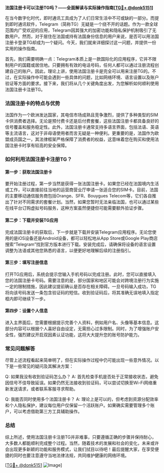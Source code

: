 **法国注册卡可以注册TG吗？——全面解读与实际操作指南[[TG💪+ @donk5151](https://t.me/s/donk5151)]**

在当今数字化时代，即时通讯工具成为了人们日常生活中不可或缺的一部分。而提到即时通讯软件，Telegram（简称TG）无疑是一个绕不开的话题。作为一款全球范围内广受欢迎的应用，Telegram因其强大的加密功能和隐私保护机制吸引了无数用户。然而，对于居住在法国或持有法国身份信息的用户来说，是否可以用法国注册卡登录TG却成为一个疑问。今天，我们就来详细探讨这一问题，并提供一份实用的操作指南。

首先，我们需要明确一点：Telegram本质上是一款国际化的应用程序，它并不限制用户的国籍或居住地。只要拥有有效的电话号码，任何人都可以通过注册流程创建自己的账户。因此，理论上讲，使用法国注册卡是完全可以用来注册TG的。不过，在实际操作中可能会遇到一些具体的问题，比如网络环境、语言设置以及账户验证等方面的要求。接下来，我们将从几个关键角度出发，为您解析如何顺利使用法国注册卡注册TG。

### 法国注册卡的特点与优势

法国作为一个欧洲发达国家，其电信市场成熟且竞争激烈，提供了多种类型的SIM卡供消费者选择。无论是预付费卡还是后付费套餐，这些法国注册卡都具备良好的信号覆盖和服务稳定性。此外，法国注册卡通常支持多语言界面，包括法语、英语等主流语言，这对于非母语使用者而言无疑是一种便利。更重要的是，法国作为欧盟成员国之一，其法律框架严格保障了消费者的权益，这意味着您在购买和使用法国注册卡时享有较高的安全保障。

### 如何利用法国注册卡注册TG？

#### 第一步：获取法国注册卡

要开始注册过程，第一步当然是获得一张法国注册卡。如果您已经在法国境内生活或工作，可以直接前往当地的运营商营业厅申请一张适合您的SIM卡。目前，法国的主要移动通信服务商包括Orange、SFR、Bouygues Telecom等，它们各自推出了针对不同需求的套餐计划。当然，如果您暂时无法亲临法国，也可以通过某些在线平台订购虚拟号码服务，这种方案虽然便捷但可能需要额外验证步骤。

#### 第二步：下载并安装TG应用

完成法国注册卡的获取后，下一步就是下载并安装Telegram应用程序。无论您使用的是iOS设备还是Android设备，都可以轻松地从App Store或Google Play商店搜索“Telegram”找到官方版本进行下载。安装完成后，请确保将设备的语言设置调整为法语或其他您熟悉的语言，以便更好地理解后续的注册指引。

#### 第三步：填写注册信息

打开TG应用后，系统会提示您输入手机号码以完成注册。此时，您可以直接填入您的法国注册卡号码。需要注意的是，部分国家和地区可能会对跨境注册行为实施一定的限制措施，因此建议提前确认是否存在相关障碍。一旦号码输入成功，TG将向该号码发送一条包含验证码的短信。收到验证码后，将其准确无误地填入指定框内即可继续下一步。

#### 第四步：设置个人信息

进入主界面后，您需要根据提示完善个人资料，例如用户名、头像等基本信息。这部分内容可以根据个人喜好自由设定，无需担心过多限制。同时，为了增强账户安全性，强烈建议开启双因素认证功能，这将大大提升您的账号防护能力。

### 常见问题解答

尽管上述流程看起来简单明了，但在实际操作过程中仍可能出现一些意外情况。以下是一些常见的疑问及其解决方案：

Q: 如果我没有收到验证码怎么办？
A: 首先检查手机是否处于正常接收状态，避免因信号不佳导致延误。如果仍然无法接收到验证码，可以尝试切换至Wi-Fi网络重新发送请求，或者联系客服寻求帮助。

Q: 我能否同时使用多个法国注册卡？
A: 理论上是可以的，但考虑到资源分配效率和个人隐私保护，建议每位用户仅保留一个活跃账户。如果确实需要管理多个账户，可以考虑借助第三方工具辅助操作。

### 总结

综上所述，使用法国注册卡注册TG并非难事，只要遵循正确的步骤并保持耐心，大多数人都能顺利完成整个过程。当然，随着技术的发展和社会的变化，未来或许会出现更多新颖的功能和服务模式，让我们拭目以待吧！最后提醒大家，在享受便捷的同时也要注意遵守当地法律法规，共同维护健康的网络环境。

[[TG💪+ @donk5151](https://t.me/s/donk5151) ![Image](https://i.postimg.cc/rwNCRYN7/Snipaste-2025-04-30-17-27-05.png)]